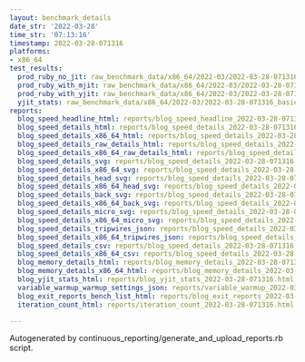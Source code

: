 ```yaml
---
layout: benchmark_details
date_str: '2022-03-28'
time_str: '07:13:16'
timestamp: 2022-03-28-071316
platforms:
- x86_64
test_results:
  prod_ruby_no_jit: raw_benchmark_data/x86_64/2022-03/2022-03-28-071316_basic_benchmark_prod_ruby_no_jit.json
  prod_ruby_with_mjit: raw_benchmark_data/x86_64/2022-03/2022-03-28-071316_basic_benchmark_prod_ruby_with_mjit.json
  prod_ruby_with_yjit: raw_benchmark_data/x86_64/2022-03/2022-03-28-071316_basic_benchmark_prod_ruby_with_yjit.json
  yjit_stats: raw_benchmark_data/x86_64/2022-03/2022-03-28-071316_basic_benchmark_yjit_stats.json
reports:
  blog_speed_headline_html: reports/blog_speed_headline_2022-03-28-071316.html
  blog_speed_details_html: reports/blog_speed_details_2022-03-28-071316.html
  blog_speed_details_x86_64_html: reports/blog_speed_details_2022-03-28-071316.x86_64.html
  blog_speed_details_raw_details_html: reports/blog_speed_details_2022-03-28-071316.raw_details.html
  blog_speed_details_x86_64_raw_details_html: reports/blog_speed_details_2022-03-28-071316.x86_64.raw_details.html
  blog_speed_details_svg: reports/blog_speed_details_2022-03-28-071316.svg
  blog_speed_details_x86_64_svg: reports/blog_speed_details_2022-03-28-071316.x86_64.svg
  blog_speed_details_head_svg: reports/blog_speed_details_2022-03-28-071316.head.svg
  blog_speed_details_x86_64_head_svg: reports/blog_speed_details_2022-03-28-071316.x86_64.head.svg
  blog_speed_details_back_svg: reports/blog_speed_details_2022-03-28-071316.back.svg
  blog_speed_details_x86_64_back_svg: reports/blog_speed_details_2022-03-28-071316.x86_64.back.svg
  blog_speed_details_micro_svg: reports/blog_speed_details_2022-03-28-071316.micro.svg
  blog_speed_details_x86_64_micro_svg: reports/blog_speed_details_2022-03-28-071316.x86_64.micro.svg
  blog_speed_details_tripwires_json: reports/blog_speed_details_2022-03-28-071316.tripwires.json
  blog_speed_details_x86_64_tripwires_json: reports/blog_speed_details_2022-03-28-071316.x86_64.tripwires.json
  blog_speed_details_csv: reports/blog_speed_details_2022-03-28-071316.csv
  blog_speed_details_x86_64_csv: reports/blog_speed_details_2022-03-28-071316.x86_64.csv
  blog_memory_details_html: reports/blog_memory_details_2022-03-28-071316.html
  blog_memory_details_x86_64_html: reports/blog_memory_details_2022-03-28-071316.x86_64.html
  blog_yjit_stats_html: reports/blog_yjit_stats_2022-03-28-071316.html
  variable_warmup_warmup_settings_json: reports/variable_warmup_2022-03-28-071316.warmup_settings.json
  blog_exit_reports_bench_list_html: reports/blog_exit_reports_2022-03-28-071316.bench_list.html
  iteration_count_html: reports/iteration_count_2022-03-28-071316.html

---
```

Autogenerated by continuous_reporting/generate_and_upload_reports.rb script.
